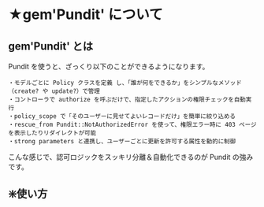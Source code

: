 # ★gem'Pundit' について
## gem'Pundit' とは
Pundit を使うと、ざっくり以下のことができるようになります。
```
・モデルごとに Policy クラスを定義 し、「誰が何をできるか」をシンプルなメソッド（create? や update?）で管理
・コントローラで authorize を呼ぶだけで、指定したアクションの権限チェックを自動実行
・policy_scope で「そのユーザーに見せてよいレコードだけ」を簡単に絞り込める
・rescue_from Pundit::NotAuthorizedError を使って、権限エラー時に 403 ページを表示したりリダイレクトが可能
・strong parameters と連携し、ユーザーごとに更新を許可する属性を動的に制御
```
こんな感じで、認可ロジックをスッキリ分離＆自動化できるのが Pundit の強みです。


## ❇️使い方
